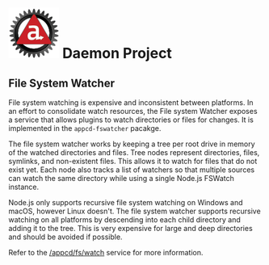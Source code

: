 # ![Appc Daemon logo](../images/appc-daemon.png) Daemon Project

## File System Watcher

File system watching is expensive and inconsistent between platforms. In an effort to consolidate
watch resources, the File system Watcher exposes a service that allows plugins to watch directories
or files for changes. It is implemented in the `appcd-fswatcher` pacakge.

The file system watcher works by keeping a tree per root drive in memory of the watched directories
and files. Tree nodes represent directories, files, symlinks, and non-existent files. This allows it
to watch for files that do not exist yet. Each node also tracks a list of watchers so that multiple
sources can watch the same directory while using a single Node.js FSWatch instance.

Node.js only supports recursive file system watching on Windows and macOS, however Linux doesn't. The
file system watcher supports recursive watching on all platforms by descending into each child
directory and adding it to the tree. This is very expensive for large and deep directories and
should be avoided if possible.

Refer to the [/appcd/fs/watch](../Services/fswatch.md) service for more information.
